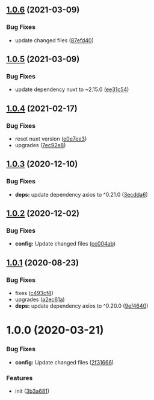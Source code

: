 ## [1.0.6](https://github.com/dword-design/nuxt-express-server/compare/v1.0.5...v1.0.6) (2021-03-09)


### Bug Fixes

* update changed files ([87efd40](https://github.com/dword-design/nuxt-express-server/commit/87efd40d026e08676272a4fb5a47a4eb7ac6c211))

## [1.0.5](https://github.com/dword-design/nuxt-express-server/compare/v1.0.4...v1.0.5) (2021-03-09)


### Bug Fixes

* update dependency nuxt to ~2.15.0 ([ee31c54](https://github.com/dword-design/nuxt-express-server/commit/ee31c545a863581e3b55eb289cca323f38babce5))

## [1.0.4](https://github.com/dword-design/nuxt-express-server/compare/v1.0.3...v1.0.4) (2021-02-17)


### Bug Fixes

* reset nuxt version ([e0e7ee3](https://github.com/dword-design/nuxt-express-server/commit/e0e7ee37bb8ec3d547ab011351992616441076f3))
* upgrades ([7ec92e8](https://github.com/dword-design/nuxt-express-server/commit/7ec92e84444e69549692de7a6031a56d17d343e5))

## [1.0.3](https://github.com/dword-design/nuxt-express-server/compare/v1.0.2...v1.0.3) (2020-12-10)


### Bug Fixes

* **deps:** update dependency axios to ^0.21.0 ([3ecdda6](https://github.com/dword-design/nuxt-express-server/commit/3ecdda69e21b317b8ea3d4cfd7437180d3f8ce1e))

## [1.0.2](https://github.com/dword-design/nuxt-express-server/compare/v1.0.1...v1.0.2) (2020-12-02)


### Bug Fixes

* **config:** Update changed files ([cc004ab](https://github.com/dword-design/nuxt-express-server/commit/cc004abca04253ae9ce8a52f315d8e8854cecf41))

## [1.0.1](https://github.com/dword-design/nuxt-express-server/compare/v1.0.0...v1.0.1) (2020-08-23)


### Bug Fixes

* fixes ([c493cf4](https://github.com/dword-design/nuxt-express-server/commit/c493cf421fa642c95e9b2c910f094e92a5693f2a))
* upgrades ([a2ec61a](https://github.com/dword-design/nuxt-express-server/commit/a2ec61a4fefd74ff8341daa0f1a3ebfead705fed))
* **deps:** update dependency axios to ^0.20.0 ([9ef4640](https://github.com/dword-design/nuxt-express-server/commit/9ef46406389c4e2af5bf53047ce3148bd8394def))

# 1.0.0 (2020-03-21)


### Bug Fixes

* **config:** Update changed files ([2f31666](https://github.com/dword-design/nuxt-express-server/commit/2f316669c9db18d9ebe4fb0fc2061d0e4315e089))


### Features

* init ([3b3a681](https://github.com/dword-design/nuxt-express-server/commit/3b3a68183d86d330f4a8a7c2eb12350e1ce5a4de))
